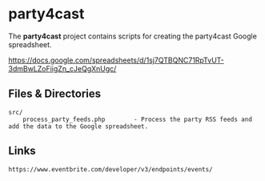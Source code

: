 # party4cast

The **party4cast** project contains scripts for creating the party4cast Google spreadsheet.

  https://docs.google.com/spreadsheets/d/1sj7QTBQNC71RpTvUT-3dmBwLZoFiigZn_cJeQgXnUgc/

## Files & Directories

    src/
        process_party_feeds.php        - Process the party RSS feeds and add the data to the Google spreadsheet.

## Links

    https://www.eventbrite.com/developer/v3/endpoints/events/
